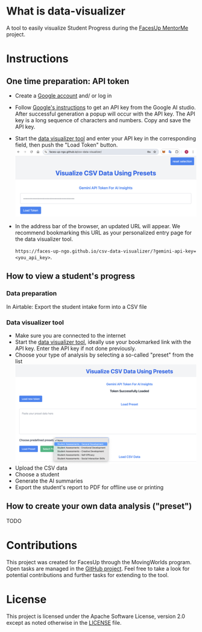 # What is data-visualizer

A tool to easily visualize Student Progress during the [FacesUp MentorMe](https://facesup.org/mentor-me/) project. 

# Instructions
## One time preparation: API token
* Create a [Google account](https://myaccount.google.com/) and/ or log in
* Follow [Google's instructions](https://ai.google.dev/gemini-api/) to get an API key from the Google AI studio. After successful generation a popup will occur with the API key. The API key is a long sequence of characters and numbers. Copy and save the API key.
* Start the [data visualizer tool](https://faces-up-ngo.github.io/csv-data-visualizer/) and enter your API key in the corresponding field, then push the "Load Token" button.
  ![Entering the API key](documentation/enter_api_key.png)
* In the address bar of the browser, an updated URL will appear. We recommend bookmarking this URL as your personalized entry page for the data visualizer tool.

   `https://faces-up-ngo.github.io/csv-data-visualizer/?gemini-api-key=<you_api_key>`.

## How to view a student's progress
### Data preparation
In Airtable: Export the student intake form into a CSV file

### Data visualizer tool
* Make sure you are connected to the internet
* Start the [data visualizer tool](https://faces-up-ngo.github.io/csv-data-visualizer/), ideally use your bookmarked link with the API key. Enter the API key if not done previously.
* Choose your type of analysis by selecting a so-called "preset" from the list
  ![Choosing a preset](documentation/select_preset.png)
* Upload the CSV data
* Choose a student
* Generate the AI summaries
* Export the student's report to PDF for offline use or printing


## How to create your own data analysis ("preset")
TODO


# Contributions

This project was created for FacesUp through the MovingWorlds program. Open tasks are managed in the [GitHub project](https://github.com/orgs/faces-up-ngo/projects/1).
Feel free to take a look for potential contributions and further tasks for extending to the tool.

# License

This project is licensed under the Apache Software License, version 2.0 except as noted otherwise in the [LICENSE](LICENSE.txt) file.
